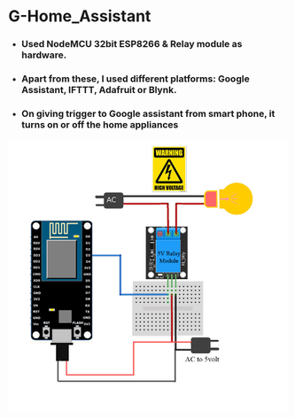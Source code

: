# G-Home_Assistant
* ### Used NodeMCU 32bit ESP8266 &amp; Relay module as hardware.
* ### Apart from these, I used different platforms: Google Assistant, IFTTT, Adafruit or Blynk.
* ### On giving trigger to Google assistant from smart phone, it turns on or off the home appliances


![Ooops!! Image is not visible](https://github.com/ngandhi369/G-Home_Assistant/blob/master/Circuit.jpg)
